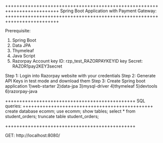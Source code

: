 +++++++++++++++++++++++++++++++++++++++++++++++++++++++++++++++++++++++++
Spring Boot Application with Payment Gateway:
+++++++++++++++++++++++++++++++++++++++++++++++++++++++++++++++++++++++++

Prerequisite:

1. Spring Boot
2. Data JPA
3. Thymeleaf
4. Java Script
5. Razorpay Account
		key ID: rzp_test_RAZORPAYKEYID
		key Secret: RAZOR1pay2KEY3secret

Step 1: Login into Razorpay website with your credentials
Step 2: Generate API Keys in test mode and download them
Step 3: Create Spring boot application
			1)web-starter
			2)data-jpa
			3)mysql-driver
			4)thymeleaf
			5)devtools
			6)razorpay-java

++++++++++++++++++++++++++++++++++++++++++++++
SQL queries:
++++++++++++++++++++++++++++++++++++++++++++++
create database ecomm;
use ecomm;
show tables;
select * from student_orders;
truncate table student_orders;

++++++++++++++++++++++++++++++++++++++++++++++

GET: http://localhost:8080/
